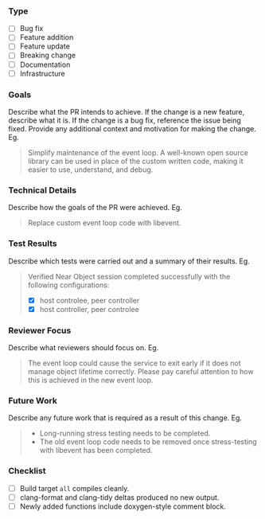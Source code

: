 ### Type

- [ ] Bug fix
- [ ] Feature addition
- [ ] Feature update
- [ ] Breaking change
- [ ] Documentation
- [ ] Infrastructure

### Goals

Describe what the PR intends to achieve. If the change is a new feature, describe what it is. If the change is a bug fix, reference the issue being fixed. Provide any additional context and motivation for making the change. Eg.
> Simplify maintenance of the event loop. A well-known open source library can be used in place of the custom written code, making it easier to use, understand, and debug.

### Technical Details

Describe how the goals of the PR were achieved. Eg.
> Replace custom event loop code with libevent.

### Test Results

Describe which tests were carried out and a summary of their results. Eg.
> Verified Near Object session completed successfully with the following configurations:
>
> - [X] host controlee, peer controller
> - [X] host controller, peer controlee

### Reviewer Focus

Describe what reviewers should focus on. Eg.

> The event loop could cause the service to exit early if it does not manage object lifetime correctly. Please pay careful attention to how this is achieved in the new event loop.

### Future Work

Describe any future work that is required as a result of this change. Eg.

>
> - Long-running stress testing needs to be completed.
> - The old event loop code needs to be removed once stress-testing with libevent has been completed.
>

### Checklist

- [ ] Build target `all` compiles cleanly.
- [ ] clang-format and clang-tidy deltas produced no new output.
- [ ] Newly added functions include doxygen-style comment block.
